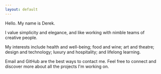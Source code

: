 ```yaml
---
layout: default
---
```


Hello. My name is Derek.

I value simplicity and elegance, and like working with nimble teams of creative people.

My interests include health and well-being; food and wine; art and theatre; design and technology; luxury and hospitality; and lifelong learning.

Email and GitHub are the best ways to contact me. Feel free to connect and discover more about all the projects I'm working on.
